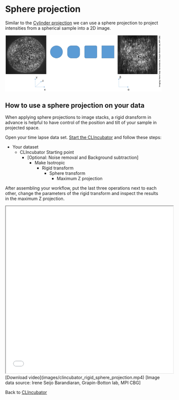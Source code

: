 # Sphere projection
Similar to the [Cylinder projection](https://clij.github.io/clincubator/cylinder_projection) 
we can use a sphere projection to project intensities from a spherical sample into a 2D image. 

![Image](images/sphere_projection.png)

## How to use a sphere projection on your data
When applying sphere projections to image stacks, a rigid dransform in advance is helpful to have control of the position and tilt of your sample in projected space.

Open your time lapse data set. [Start the CLIncubator](https://clij.github.io/clincubator/getting_started) and follow these steps:

* Your dataset
  * CLIncubator Starting point
    * [Optional: Noise removal and Background subtraction]
      * Make Isotropic
        * Rigid transform
          * Sphere transform
            * Maximum Z projection

After assembling your workflow, put the last three operations next to each other, change the parameters of the 
rigid transform and inspect the results in the maximum Z projection.

<iframe src="images/clincubator_rigid_sphere_projection.mp4" width="540" height="540"></iframe>
[Download video](images/clincubator_rigid_sphere_projection.mp4) 
[Image data source: Irene Seijo Barandiaran, Grapin-Botton lab, MPI CBG]

Back to [CLIncubator](https://clij.github.io/clincubator)